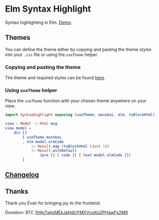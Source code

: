 # Elm Syntax Highlight

Syntax highlighting in Elm. [Demo](https://pablohirafuji.github.io/elm-syntax-highlight/).


## Themes

You can define the theme either by copying and pasting the theme styles into your `.css` file or using the `useTheme` helper.

### Copying and pasting the theme

The theme and required styles can be found [here](https://pablohirafuji.github.io/elm-syntax-highlight/themes.html).

### Using `useTheme` helper

Place the `useTheme` function with your chosen theme anywhere on your view.

```elm
import SyntaxHighlight exposing (useTheme, monokai, elm, toBlockHtml)

view : Model -> Html msg
view model =
    div []
        [ useTheme monokai
        , elm model.elmCode
            |> Result.map (toBlockHtml (Just 1))
            |> Result.withDefault
                (pre [] [ code [] [ text model.elmCode ]])
        ]
```


## [Changelog](https://github.com/pablohirafuji/elm-syntax-highlight/releases)

## Thanks

Thank you Evan for bringing joy to the frontend.

Donation: BTC [1HAyTwtxMEkJaHdUYMXVvoXp2PHgwFx2M9](https://pablohirafuji.github.io/elm-qrcode/#bitcoin:1HAyTwtxMEkJaHdUYMXVvoXp2PHgwFx2M9)
